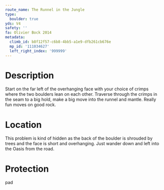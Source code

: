 ```yaml
---
route_name: The Runnel in the Jungle
type:
  boulder: true
yds: V4
safety: ''
fa: Olivier Bock 2014
metadata:
  climb_id: b8f12f57-c6b8-4bb5-a1e9-dfb261cb676e
  mp_id: '111034627'
  left_right_index: '999999'
---
```

# Description
Start on the far left of the overhanging face with your choice of crimps where the two boulders lean on each other. Traverse through the crimps in the seam to a big hold, make a big move into the runnel and mantle. Really fun moves on good rock.

# Location
This problem is kind of hidden as the back of the boulder is shrouded by trees and the face is short and overhanging. Just wander down and left into the Oasis from the road.

# Protection
pad
